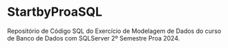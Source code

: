 # StartbyProaSQL
Repositório de Código SQL do Exercício de Modelagem de Dados do curso de Banco de Dados com SQLServer 2º Semestre Proa 2024.
